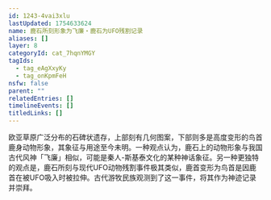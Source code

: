 ```yaml
---
id: 1243-4vai3xlu
lastUpdated: 1754633624
name: 鹿石所刻形象为飞廉・鹿石为UFO残割记录
aliases: []
layer: 8
categoryId: cat_7hqnYMGY
tagIds:
  - tag_eAgXxyKy
  - tag_onKpmFeH
nsfw: false
parent: ""
relatedEntries: []
timelineEvents: []
titledLinks: []
---
```


欧亚草原广泛分布的石碑状遗存，上部刻有几何图案，下部则多是高度变形的鸟首鹿身动物形象，其象征与用途至今未明。一种观点认为，鹿石上的动物形象与我国古代风神「飞廉」相似，可能是秦人-斯基泰文化的某种神话象征。另一种更独特的观点是，鹿石所刻与现代UFO动物残割事件极其类似，鹿首变形为鸟首是因鹿首在被UFO吸入时被拉伸。古代游牧民族观测到了这一事件，将其作为神迹记录并崇拜。